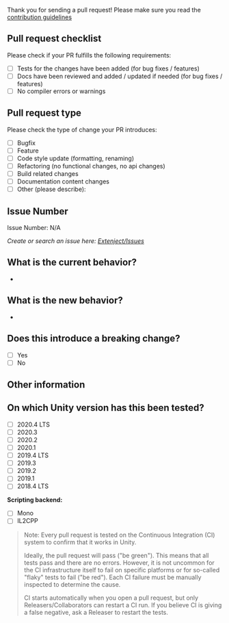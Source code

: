 Thank you for sending a pull request! Please make sure you read the [contribution guidelines](https://github.com/svermeulen/Extenject/blob/master/CONTRIBUTING.md)

## Pull request checklist

Please check if your PR fulfills the following requirements:
- [ ] Tests for the changes have been added (for bug fixes / features)
- [ ] Docs have been reviewed and added / updated if needed (for bug fixes / features)
- [ ] No compiler errors or warnings

## Pull request type

<!-- Please try to limit your pull request to one type, submit multiple pull requests if needed. --> 

Please check the type of change your PR introduces:
- [ ] Bugfix
- [ ] Feature
- [ ] Code style update (formatting, renaming)
- [ ] Refactoring (no functional changes, no api changes)
- [ ] Build related changes
- [ ] Documentation content changes
- [ ] Other (please describe): 

## Issue Number

<!-- Referencing an issue makes the creation of CHANGELOGS for new releases much easier -->
Issue Number: N/A

*Create or search an issue here: [Extenject/Issues](https://github.com/svermeulen/Extenject/issues)*

## What is the current behavior?
<!-- Please describe the current behavior that you are modifying, or link to a relevant issue. -->

-

## What is the new behavior?
<!-- Please describe the behavior or changes that are being added by this PR. -->

-

## Does this introduce a breaking change?

- [ ] Yes
- [ ] No

<!-- If this introduces a breaking change, please describe the impact and migration path for existing applications below. -->

## Other information

<!-- Any other information that is important to this PR such as screenshots of how the component looks before and after the change. -->

On which Unity version has this been tested?
--------------------------------------------
- [ ] 2020.4 LTS
- [ ] 2020.3
- [ ] 2020.2
- [ ] 2020.1
- [ ] 2019.4 LTS
- [ ] 2019.3
- [ ] 2019.2
- [ ] 2019.1
- [ ] 2018.4 LTS

**Scripting backend:**
- [ ] Mono
- [ ] IL2CPP

> Note: Every pull request is tested on the Continuous Integration (CI) system to confirm that it works in Unity.
>
> Ideally, the pull request will pass ("be green"). This means that all tests pass and there are no errors. However, it is not uncommon for the CI infrastructure itself to fail on specific platforms or for so-called "flaky" tests to fail ("be red").  Each CI failure must be manually inspected to determine the cause.
>
> CI starts automatically when you open a pull request, but only Releasers/Collaborators can restart a CI run. If you believe CI is giving a false negative, ask a Releaser to restart the tests.
